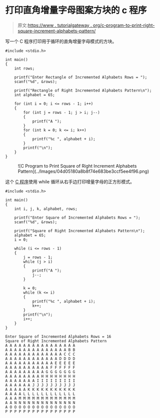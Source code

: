 # 打印直角增量字母图案方块的 c 程序

> 原文:[https://www . tutorialgateway . org/c-program-to-print-right-square-increment-alphabets-pattern/](https://www.tutorialgateway.org/c-program-to-print-square-of-right-increment-alphabets-pattern/)

写一个 C 程序打印用于循环的直角增量字母模式的方块。

```
#include <stdio.h>

int main()
{
	int rows;

	printf("Enter Rectangle of Incremented Alphabets Rows = ");
	scanf("%d", &rows);

	printf("Rectangle of Right Incremented Alphabets Pattern\n");
	int alphabet = 65;

	for (int i = 0; i <= rows - 1; i++)
	{
		for (int j = rows - 1; j > i; j--)
		{
			printf("A ");
		}
		for (int k = 0; k <= i; k++)
		{
			printf("%c ", alphabet + i);
		}
		printf("\n");
	}
}
```

<figure class="wp-block-image size-large">![C Program to Print Square of Right Increment Alphabets Pattern](../Images/04d05180a8b8f74e683be3ccf5ee4f96.png)</figure>

这个 [C 程序](https://www.tutorialgateway.org/c-programming-examples/)使用 while 循环从右手边打印增量字母的正方形模式。

```
#include <stdio.h>

int main()
{
	int i, j, k, alphabet, rows;

	printf("Enter Square of Incremented Alphabets Rows = ");
	scanf("%d", &rows);

	printf("Square of Right Incremented Alphabets Pattern\n");
	alphabet = 65;
	i = 0;

	while (i <= rows - 1)
	{
		j = rows - 1;
		while (j > i)
		{
			printf("A ");
			j--;
		}

		k = 0;
		while (k <= i)
		{
			printf("%c ", alphabet + i);
			k++;
		}
		printf("\n");
		i++;
	}
}
```

```
Enter Square of Incremented Alphabets Rows = 16
Square of Right Incremented Alphabets Pattern
A A A A A A A A A A A A A A A A 
A A A A A A A A A A A A A A B B 
A A A A A A A A A A A A A C C C 
A A A A A A A A A A A A D D D D 
A A A A A A A A A A A E E E E E 
A A A A A A A A A A F F F F F F 
A A A A A A A A A G G G G G G G 
A A A A A A A A H H H H H H H H 
A A A A A A A I I I I I I I I I 
A A A A A A J J J J J J J J J J 
A A A A A K K K K K K K K K K K 
A A A A L L L L L L L L L L L L 
A A A M M M M M M M M M M M M M 
A A N N N N N N N N N N N N N N 
A O O O O O O O O O O O O O O O 
P P P P P P P P P P P P P P P P 
```